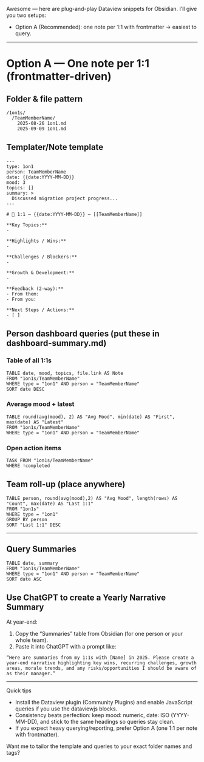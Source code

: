 Awesome — here are plug-and-play Dataview snippets for Obsidian. I’ll give you two setups:
- Option A (Recommended): one note per 1:1 with frontmatter → easiest to query.

---

# Option A — One note per 1:1 (frontmatter-driven)

## Folder & file pattern

```
/1on1s/
  /TeamMemberName/
    2025-08-26 1on1.md
    2025-09-09 1on1.md
```

## Templater/Note template

```
---
type: 1on1
person: TeamMemberName
date: {{date:YYYY-MM-DD}}
mood: 3
topics: []
summary: >
  Discussed migration project progress...
---

# 📝 1:1 – {{date:YYYY-MM-DD}} – [[TeamMemberName]]

**Key Topics:**  
-  

**Highlights / Wins:**  
-  

**Challenges / Blockers:**  
-  

**Growth & Development:**  
-  

**Feedback (2-way):**  
- From them:  
- From you:  

**Next Steps / Actions:**  
- [ ]  
```

## Person dashboard queries (put these in dashboard-summary.md)

### Table of all 1:1s

```
TABLE date, mood, topics, file.link AS Note
FROM "1on1s/TeamMemberName"
WHERE type = "1on1" AND person = "TeamMemberName"
SORT date DESC
```

### Average mood + latest

```
TABLE round(avg(mood), 2) AS "Avg Mood", min(date) AS "First", max(date) AS "Latest"
FROM "1on1s/TeamMemberName"
WHERE type = "1on1" AND person = "TeamMemberName"
```

### Open action items

```
TASK FROM "1on1s/TeamMemberName"
WHERE !completed
```

## Team roll-up (place anywhere)

```
TABLE person, round(avg(mood),2) AS "Avg Mood", length(rows) AS "Count", max(date) AS "Last 1:1"
FROM "1on1s"
WHERE type = "1on1"
GROUP BY person
SORT "Last 1:1" DESC
```

---

## Query Summaries

```
TABLE date, summary
FROM "1on1s/TeamMemberName"
WHERE type = "1on1" AND person = "TeamMemberName"
SORT date ASC
```

## Use ChatGPT to create a Yearly Narrative Summary

At year-end:
1.	 Copy the “Summaries” table from Obsidian (for one person or your whole team).
2.	 Paste it into ChatGPT with a prompt like:

```
“Here are summaries from my 1:1s with [Name] in 2025. Please create a year-end narrative highlighting key wins, recurring challenges, growth areas, morale trends, and any risks/opportunities I should be aware of as their manager.”
```

---

Quick tips
- Install the Dataview plugin (Community Plugins) and enable JavaScript queries if you use the dataviewjs blocks.
- Consistency beats perfection: keep mood: numeric, date: ISO (YYYY-MM-DD), and stick to the same headings so queries stay clean.
- If you expect heavy querying/reporting, prefer Option A (one 1:1 per note with frontmatter).

Want me to tailor the template and queries to your exact folder names and tags?